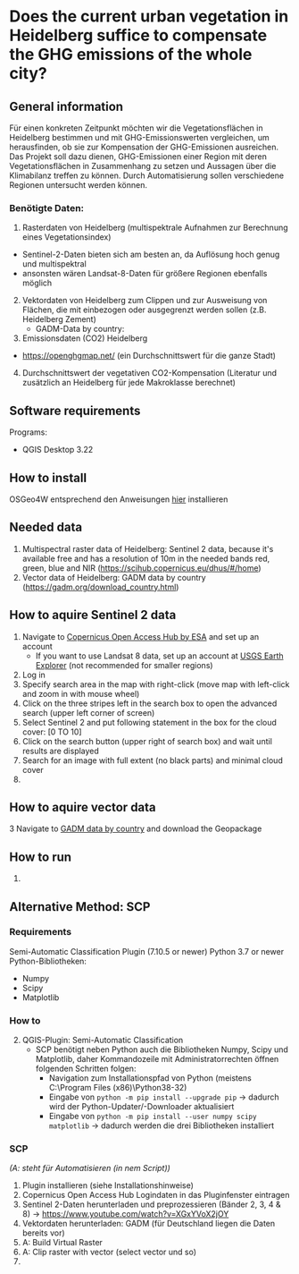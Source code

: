 # Does the current urban vegetation in Heidelberg suffice to compensate the GHG emissions of the whole city?

## General information

Für einen konkreten Zeitpunkt möchten wir die Vegetationsflächen in Heidelberg bestimmen und mit GHG-Emissionswerten vergleichen, um herausfinden, ob sie zur Kompensation der GHG-Emissionen ausreichen. Das Projekt soll dazu dienen, GHG-Emissionen einer Region mit deren Vegetationsflächen in Zusammenhang zu setzen und Aussagen über die Klimabilanz treffen zu können. Durch Automatisierung sollen verschiedene Regionen untersucht werden können.

### Benötigte Daten:

1. Rasterdaten von Heidelberg (multispektrale Aufnahmen zur Berechnung eines Vegetationsindex)
  - Sentinel-2-Daten bieten sich am besten an, da Auflösung hoch genug und multispektral
  - ansonsten wären Landsat-8-Daten für größere Regionen ebenfalls möglich
2. Vektordaten von Heidelberg zum Clippen und zur Ausweisung von Flächen, die mit einbezogen oder ausgegrenzt werden sollen (z.B. Heidelberg Zement)
   - GADM-Data by country: 
3. Emissionsdaten (CO2) Heidelberg
  - https://openghgmap.net/ (ein Durchschnittswert für die ganze Stadt)
4. Durchschnittswert der vegetativen CO2-Kompensation (Literatur und zusätzlich an Heidelberg für jede Makroklasse berechnet)

## Software requirements

Programs:
- QGIS Desktop 3.22

## How to install

OSGeo4W entsprechend den Anweisungen <a href="https://github.com/fossgis2122/home/blob/cef5499f150e6735b5d9f61ed512bb196de57ced/docs/course_preparation.md">hier</a> installieren 

## Needed data

1. Multispectral raster data of Heidelberg: Sentinel 2 data, because it's available free and has a resolution of 10m in the needed bands red, green, blue and NIR (https://scihub.copernicus.eu/dhus/#/home)
2. Vector data of Heidelberg: GADM data by country (https://gadm.org/download_country.html)

## How to aquire Sentinel 2 data

1. Navigate to <a href="https://scihub.copernicus.eu/dhus/#/self-registration">Copernicus Open Access Hub by ESA</a> and set up an account
    - If you want to use Landsat 8 data, set up an account at <a href="https://earthexplorer.usgs.gov/">USGS Earth Explorer</a> (not recommended for smaller regions)
2. Log in
3. Specify search area in the map with right-click (move map with left-click and zoom in with mouse wheel)
4. Click on the three stripes left in the search box to open the advanced search (upper left corner of screen)
5. Select Sentinel 2 and put following statement in the box for the cloud cover: [0 TO 10]
6. Click on the search button (upper right of search box) and wait until results are displayed
7. Search for an image with full extent (no black parts) and minimal cloud cover
8. 

## How to aquire vector data

3 Navigate to <a href="https://gadm.org/download_country.html">GADM data by country</a> and download the Geopackage

## How to run

1. 


## Alternative Method: SCP

### Requirements

Semi-Automatic Classification Plugin (7.10.5 or newer)
Python 3.7 or newer
Python-Bibliotheken:
- Numpy
- Scipy
- Matplotlib

### How to

2. QGIS-Plugin: Semi-Automatic Classification
    - SCP benötigt neben Python auch die Bibliotheken Numpy, Scipy und Matplotlib, daher Kommandozeile mit Administratorrechten öffnen folgenden Schritten folgen: 
      - Navigation zum Installationspfad von Python (meistens C:\Program Files (x86)\Python38-32)
      - Eingabe von `python -m pip install --upgrade pip` -> dadurch wird der Python-Updater/-Downloader aktualisiert
      - Eingabe von `python -m pip install --user numpy scipy matplotlib` -> dadurch werden die drei Bibliotheken installiert


### SCP

*(A: steht für Automatisieren (in nem Script))*
1. Plugin installieren (siehe Installationshinweise)
2. Copernicus Open Access Hub Logindaten in das Pluginfenster eintragen
3. Sentinel 2-Daten herunterladen und preprozessieren (Bänder 2, 3, 4 & 8) -> https://www.youtube.com/watch?v=XGxYVoX2jOY
4. Vektordaten herunterladen: GADM (für Deutschland liegen die Daten bereits vor)
5. A: Build Virtual Raster
6. A: Clip raster with vector (select vector und so)
7. 

